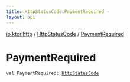 ```yaml
---
title: HttpStatusCode.PaymentRequired - 
layout: api
---
```


<div class='api-docs-breadcrumbs'><a href="../index.html">io.ktor.http</a> / <a href="index.html">HttpStatusCode</a> / <a href="./-payment-required.html">PaymentRequired</a></div>

# PaymentRequired

<div class="signature"><code><span class="keyword">val </span><span class="identifier">PaymentRequired</span><span class="symbol">: </span><a href="index.html"><span class="identifier">HttpStatusCode</span></a></code></div>
